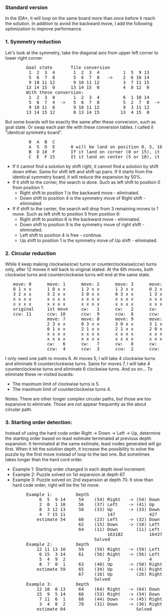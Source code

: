 ### Standard version
  In the IDA*, it will loop on the same board more than once before it reach the solution.  In addition to avoid the backward move, I add the following optimization to improve performance.

### 1. Symmetry reduction  
  Let's look at the symmetry, take the diagonal axis from upper left corner to lower right corner:  
  <pre>
        Goal state       Tile conversion                      Position conversion
         1  2  3  4       1  2  3  4         1  5  9 13        0  1  2  3       0  4  8 12
         5  6  7  8       5  6  7  8   ->    2  6 10 14        4  5  6  7  ->   1  5  9 13
         9 10 11 12       9 10 11 12         3  7 11 15        8  9 10 11       2  6 10 14
        13 14 15  0      13 14 15  0         4  8 12  0       12 13 14 15       3  7 11 15  
        With these conversion:
         1  2  3  0       1  2  3  4         6  1 10 14       6  2  3  4
         5  6  7  4  ->   5  6  7  8         5  2  7  8  ->   1  5  9 13
         9 10 11  8       9 10 11 12         9  3 11 12       7 10 11 12
        13 14 15 12       0 13 14 15        13  4 15  0       8 14 15  0</pre>
        
        
  But some boards will be exactly the same after these conversion, such as goal state.  Or swap each pair tile with these conversion tables.  I called it "identical symmetry board".
  <pre>
         0  A  B  C
         A  5  D  E      0 will be land on position 0, 5, 10 or 15 only.
         B  D 10  F      If it land on corner (0 or 15), it has 2 moves.
         C  E  F 15      It it land on center (5 or 10), it has 4 moves. </pre>  
         
  * If it cannot find a solution by shift right, it cannot find a solution by shift down either.  Same for shift left and shift up pairs.  If it starts from the identical symmetry board, it will reduce the expansion by 50%.  
  * If it shift to the corner, the search is done.  Such as left shift to position 0 from position 1:  
    * Right shift to position 1 is the backward move - eliminated.
    * Down shift to position 4 is the symmetry move of Right shift - eliminated.  
  * If if shift to the center, the search will drop from 3 remaining moves to 1 move.  Such as left shift to position 5 from position 6:  
    * Right shift to position 6 is the backward move - eliminated.
    * Down shift to position 9 is the symmetry move of right shift - eliminated.
    * Left shift to position 4 is free - continue.
    * Up shift to position 1 is the symmetry move of Up shift - eliminated.  

### 2. Circular reduction
  While it keep making clockwise(cw) turns or counterclockwise(ccw) turns only, after 12 moves it will back to original stated.  At the 6th moves, both clockwise turns and counterclockwise turns will end at the same state.   
  <pre>
   move: 0      move: 1      move: 2      move: 3      move: 4      move: 5      move: 6
   0 1 x x      1 0 x x      1 2 x x      1 2 x x      0 2 x x      2 0 x x      2 3 x x
   3 2 x x      3 2 x x      3 0 x x      0 3 x x      1 3 x x      1 3 x x      1 0 x x
   x x x x      x x x x      x x x x      x x x x      x x x x      x x x x      x x x x
   x x x x      x x x x      x x x x      x x x x      x x x x      x x x x      x x x x
   original     1st move     cw:   1      cw:   2      cw:   3      cw:   4      cw:   5
   ccw: 11      ccw: 10      ccw:  9      ccw:  8      ccw:  7      ccw:  6      ccw:  5  
                move: 7      move: 8      move: 9      move: 10     move: 11     move: 12
                2 3 x x      0 3 x x      3 0 x x      3 1 x x      3 1 x x      0 1 x x
                0 1 x x      2 1 x x      2 1 x x      2 0 x x      0 2 x x      3 2 x x
                x x x x      x x x x      x x x x      x x x x      x x x x      x x x x
                x x x x      x x x x      x x x x      x x x x      x x x x      x x x x
                cw:   6      cw:   7      cw:   8      cw:   9      cw:  10      cw:  11
                ccw:  4      ccw:  3      ccw:  2      ccw:  1      1st move     original</pre>  
                
  I only need one path to moves 6.  At moves 5, I will take 4 clockwise turns and eliminate 6 counterclockwise turns.  Same for moves 7, I will take 4 counterclockwise turns and eliminate 6 clockwise turns. And so on...  To eliminate these re-visited boards:
  * The maximum limit of clockwise turns is 5.
  * The maximum limit of counterclockwise turns 4.

Notes: There are other longer complex circular paths, but those are too expansive to eliminate.  Those are not appear frequently as the about circular path.

### 3. Starting order detection:  
  Instead of using the hard code order Right -> Down -> Left -> Up, determine the starting order based on least estimate terminated at previous depth expansion.  It terminated at the same estimate, least nodes generated will go first.  When it hit the solution depth, it increase the possibility to solve the puzzle by the first move instead of loop to the last one.  But sometimes takes longer than the hard cord order.  
  
  * Example 1: Starting order changed in each depth level increment.
  * Example 2: Puzzle solved on 1st expansion at depth 67.
  * Example 3: Puzzle solved on 2nd expansion at depth 70.  It slow than hard code order, right will be the 1st move.

  
<pre>
        Example 1:         Depth
             6  5  9 14     54    (54) Right   -> (54) Down  -> (54) Left    -> (54) Up
             2  0  1 10     56    (37) Left    -> (41) Up    -> (45) Down    -> (51) Right
             8  3 12 13     58    (33) Up      -> (33) Down  -> (35) Left    -> (39) Right
             4  7 15 11                147             427
            estimate 54     60    (23) Left    -> (32) Down  -> (33) Up      -> (35) Right
                            62    (15) Down    -> (18) Left  -> (25) Up      -> (32) Right
                            64    (11) Down       (11) Left     (14) Up         (20) Right
                                       163182          164378
                                  Solved  
        Example 2:         Depth
            12 11 13 10     59    (59) Right   -> (59) Left  -> (59) Up
             6 15  3 14     61    (56) Right   -> (56) Left  -> (60) Up
             5  4  9  2                3               4
             8  7  0  1     63    (40) Up      -> (50) Right -> (53) Left
            estimate 59     65    (34) Up      -> (41) Right -> (45) Left
                            67    (16) Up         (26) Right    (38) Left
                                  Solved  
        Example 3:         Depth
            12 10  0 13     64    (64) Right   -> (64) Down  -> (64) Left
            15  9  5 14     66    (53) Right   -> (54) Down  -> (62) Left
             7 11  6  1     68    (44) Down    -> (45) Right -> (53) Left
             3  4  8  2     70    (31) Down    -> (36) Right    (42) Left
            estimate 64                           Solved</pre>
